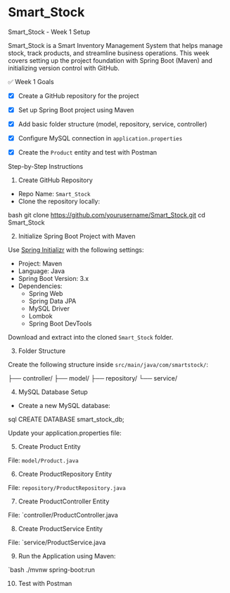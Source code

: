 # Smart_Stock

Smart_Stock - Week 1 Setup

Smart_Stock is a Smart Inventory Management System that helps manage stock, track products, and streamline business operations. This week covers setting up the project foundation with Spring Boot (Maven) and initializing version control with GitHub.

 ✅ Week 1 Goals

- [x] Create a GitHub repository for the project
- [x] Set up Spring Boot project using Maven
- [x] Add basic folder structure (model, repository, service, controller)
- [x] Configure MySQL connection in `application.properties`
- [x] Create the `Product` entity and test with Postman


Step-by-Step Instructions
1. Create GitHub Repository

- Repo Name: `Smart_Stock`
- Clone the repository locally:

bash
git clone https://github.com/yourusername/Smart_Stock.git
cd Smart_Stock


2. Initialize Spring Boot Project with Maven

Use [Spring Initializr](https://start.spring.io/) with the following settings:

- Project: Maven
- Language: Java
- Spring Boot Version: 3.x
- Dependencies:
  - Spring Web
  - Spring Data JPA
  - MySQL Driver
  - Lombok
  - Spring Boot DevTools

Download and extract into the cloned `Smart_Stock` folder.


3. Folder Structure

Create the following structure inside `src/main/java/com/smartstock/`:

├── controller/
├── model/
├── repository/
└── service/

4. MySQL Database Setup

- Create a new MySQL database:

sql
CREATE DATABASE smart_stock_db;


Update your application.properties file:

5. Create Product Entity

File: `model/Product.java`

 
6. Create ProductRepository Entity

File: `repository/ProductRepository.java`

7. Create ProductController Entity

File: `controller/ProductController.java

8. Create ProductService Entity

File: `service/ProductService.java

9. Run the Application
 using Maven:

`bash
./mvnw spring-boot:run


10. Test with Postman 

